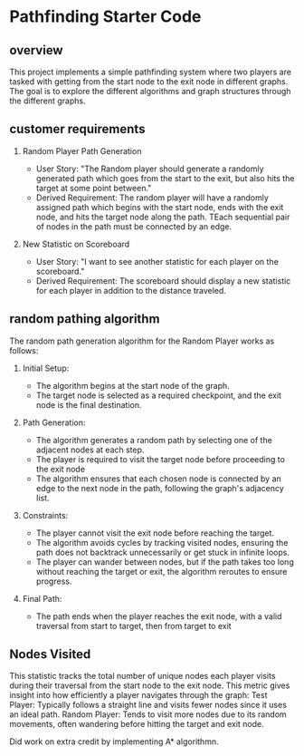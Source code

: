 # Pathfinding Starter Code

## overview

This project implements a simple pathfinding system where two players are tasked with getting from the start node to the exit node in different graphs. The goal is to explore the different algorithms and graph structures through the different graphs.

## customer requirements

1. Random Player Path Generation

   - User Story: "The Random player should generate a randomly generated path which goes from the start to the exit, but also hits the target at some point between."
   - Derived Requirement: The random player will have a randomly assigned path which begins with the start node, ends with the exit node, and hits the target node along the path. TEach sequential pair of nodes in the path must be connected by an edge.

2. New Statistic on Scoreboard
   - User Story: "I want to see another statistic for each player on the scoreboard."
   - Derived Requirement: The scoreboard should display a new statistic for each player in addition to the distance traveled.

## random pathing algorithm

The random path generation algorithm for the Random Player works as follows:

1. Initial Setup:

   - The algorithm begins at the start node of the graph.
   - The target node is selected as a required checkpoint, and the exit node is the final destination.

2. Path Generation:

   - The algorithm generates a random path by selecting one of the adjacent nodes at each step.
   - The player is required to visit the target node before proceeding to the exit node
   - The algorithm ensures that each chosen node is connected by an edge to the next node in the path, following the graph's adjacency list.

3. Constraints:

   - The player cannot visit the exit node before reaching the target.
   - The algorithm avoids cycles by tracking visited nodes, ensuring the path does not backtrack unnecessarily or get stuck in infinite loops.
   - The player can wander between nodes, but if the path takes too long without reaching the target or exit, the algorithm reroutes to ensure progress.

4. Final Path:

   - The path ends when the player reaches the exit node, with a valid traversal from start to target, then from target to exit

## Nodes Visited

This statistic tracks the total number of unique nodes each player visits during their traversal from the start node to the exit node. This metric gives insight into how efficiently a player navigates through the graph:
Test Player: Typically follows a straight line and visits fewer nodes since it uses an ideal path.
Random Player: Tends to visit more nodes due to its random movements, often wandering before hitting the target and exit node.

Did work on extra credit by implementing A\* algorithmn.
